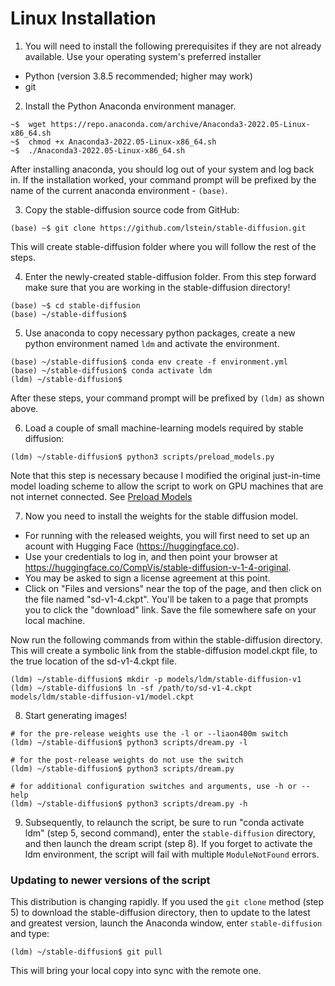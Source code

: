 # **Linux Installation**

1. You will need to install the following prerequisites if they are not already available. Use your operating system's preferred installer

- Python (version 3.8.5 recommended; higher may work)
- git

2. Install the Python Anaconda environment manager.

```
~$  wget https://repo.anaconda.com/archive/Anaconda3-2022.05-Linux-x86_64.sh
~$  chmod +x Anaconda3-2022.05-Linux-x86_64.sh
~$  ./Anaconda3-2022.05-Linux-x86_64.sh
```

After installing anaconda, you should log out of your system and log back in. If the installation
worked, your command prompt will be prefixed by the name of the current anaconda environment - `(base)`.

3. Copy the stable-diffusion source code from GitHub:

```
(base) ~$ git clone https://github.com/lstein/stable-diffusion.git
```

This will create stable-diffusion folder where you will follow the rest of the steps.

4. Enter the newly-created stable-diffusion folder. From this step forward make sure that you are working in the stable-diffusion directory!

```
(base) ~$ cd stable-diffusion
(base) ~/stable-diffusion$
```

5. Use anaconda to copy necessary python packages, create a new python environment named `ldm` and activate the environment.

```
(base) ~/stable-diffusion$ conda env create -f environment.yml
(base) ~/stable-diffusion$ conda activate ldm
(ldm) ~/stable-diffusion$
```

After these steps, your command prompt will be prefixed by `(ldm)` as shown above.

6. Load a couple of small machine-learning models required by stable diffusion:

```
(ldm) ~/stable-diffusion$ python3 scripts/preload_models.py
```

Note that this step is necessary because I modified the original just-in-time model loading scheme to allow the script to work on GPU machines that are not internet connected. See [Preload Models](../features/OTHER.md#preload-models)

7. Now you need to install the weights for the stable diffusion model.

- For running with the released weights, you will first need to set up an acount with Hugging Face (https://huggingface.co).
- Use your credentials to log in, and then point your browser at https://huggingface.co/CompVis/stable-diffusion-v-1-4-original.
- You may be asked to sign a license agreement at this point.
- Click on "Files and versions" near the top of the page, and then click on the file named "sd-v1-4.ckpt". You'll be taken to a page that prompts you to click the "download" link. Save the file somewhere safe on your local machine.

Now run the following commands from within the stable-diffusion directory. This will create a symbolic link from the stable-diffusion model.ckpt file, to the true location of the sd-v1-4.ckpt file.

```
(ldm) ~/stable-diffusion$ mkdir -p models/ldm/stable-diffusion-v1
(ldm) ~/stable-diffusion$ ln -sf /path/to/sd-v1-4.ckpt models/ldm/stable-diffusion-v1/model.ckpt
```

8. Start generating images!

```
# for the pre-release weights use the -l or --liaon400m switch
(ldm) ~/stable-diffusion$ python3 scripts/dream.py -l

# for the post-release weights do not use the switch
(ldm) ~/stable-diffusion$ python3 scripts/dream.py

# for additional configuration switches and arguments, use -h or --help
(ldm) ~/stable-diffusion$ python3 scripts/dream.py -h
```

9. Subsequently, to relaunch the script, be sure to run "conda activate ldm" (step 5, second command), enter the `stable-diffusion` directory, and then launch the dream script (step 8). If you forget to activate the ldm environment, the script will fail with multiple `ModuleNotFound` errors.

### Updating to newer versions of the script

This distribution is changing rapidly. If you used the `git clone` method (step 5) to download the stable-diffusion directory, then to update to the latest and greatest version, launch the Anaconda window, enter `stable-diffusion` and type:

```
(ldm) ~/stable-diffusion$ git pull
```

This will bring your local copy into sync with the remote one.
